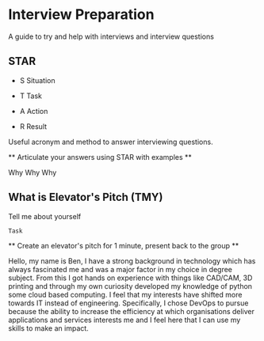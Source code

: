 # Interview Preparation
A guide to try and help with interviews and interview questions

## STAR
- S Situation

- T Task

- A Action

- R Result

Useful acronym and method to answer interviewing questions.

** Articulate your answers using STAR with examples **

Why Why Why

## What is Elevator's Pitch (TMY)
Tell me about yourself

```
Task
```
** Create an elevator's pitch for 1 minute, present back to the group **

Hello, my name is Ben, I have a strong background in technology which has always fascinated me and was a major factor in my choice in degree subject. From this I got hands on experience with things like CAD/CAM, 3D printing and through my own curiosity developed my knowledge of python some cloud based computing. I feel that my interests have shifted more towards IT instead of engineering. Specifically, I chose DevOps to pursue because the ability to increase the efficiency at which organisations deliver applications and services interests me and I feel here that I can use my skills to make an impact.
 
